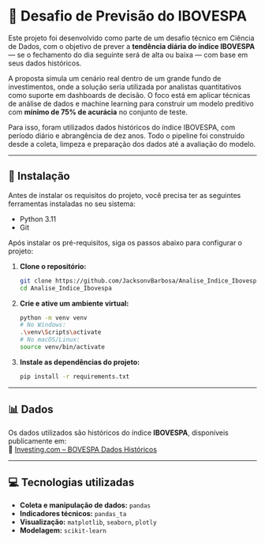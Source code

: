 # 🧠 Desafio de Previsão do IBOVESPA

Este projeto foi desenvolvido como parte de um desafio técnico em Ciência de Dados, com o objetivo de prever a **tendência diária do índice IBOVESPA** — se o fechamento do dia seguinte será de alta ou baixa — com base em seus dados históricos.

A proposta simula um cenário real dentro de um grande fundo de investimentos, onde a solução seria utilizada por analistas quantitativos como suporte em dashboards de decisão. O foco está em aplicar técnicas de análise de dados e machine learning para construir um modelo preditivo com **mínimo de 75% de acurácia** no conjunto de teste.

Para isso, foram utilizados dados históricos do índice IBOVESPA, com período diário e abrangência de dez anos. Todo o pipeline foi construído desde a coleta, limpeza e preparação dos dados até a avaliação do modelo.

---

## 🚀 **Instalação**

Antes de instalar os requisitos do projeto, você precisa ter as seguintes ferramentas instaladas no seu sistema:

* Python 3.11
* Git

Após instalar os pré-requisitos, siga os passos abaixo para configurar o projeto:

1.  **Clone o repositório:**

    ```bash
    git clone https://github.com/JacksonvBarbosa/Analise_Indice_Ibovespa/tree/sofia
    cd Analise_Indice_Ibovespa
    ```

2.  **Crie e ative um ambiente virtual:**

    ```bash
    python -m venv venv
    # No Windows:
    .\venv\Scripts\activate
    # No macOS/Linux:
    source venv/bin/activate
    ```

3.  **Instale as dependências do projeto:**

    ```bash
    pip install -r requirements.txt
    ```

---

## 📊 **Dados**

Os dados utilizados são históricos do índice **IBOVESPA**, disponíveis publicamente em:  
🔗 [Investing.com – BOVESPA Dados Históricos](https://br.investing.com/indices/bovespa-historical-data)

---

## 💻 **Tecnologias utilizadas**

* **Coleta e manipulação de dados:** `pandas`
* **Indicadores técnicos:** `pandas_ta`
* **Visualização:** `matplotlib`, `seaborn`, `plotly`
* **Modelagem:** `scikit-learn`
